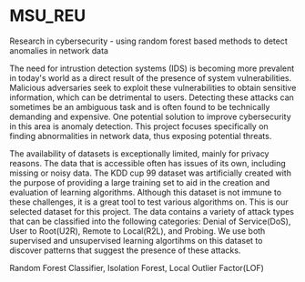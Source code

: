 # MSU_REU
Research in cybersecurity - using random forest based methods to detect anomalies in network data

The need for intrustion detection systems (IDS) is becoming more prevalent in today's world as a direct result of the presence of system vulnerabilities. Malicious adversaries seek to exploit these vulnerabilities to obtain sensitive information, which can be detrimental to users. Detecting these attacks can sometimes be an ambiguous task and is often found to be technically demanding and expensive. One potential solution to improve cybersecurity in this area is anomaly detection. This project focuses specifically on finding abnormalities in network data, thus exposing potential threats.

The availability of datasets is exceptionally limited, mainly for privacy reasons. The data that is accessible often has issues of its own, including missing or noisy data. The KDD cup 99 dataset was artificially created with the purpose of providing a large training set to aid in the creation and evaluation of learning algorithms. Although this dataset is not immune to these challenges, it is a great tool to test various algorithms on. This is our selected dataset for this project. The data contains a variety of attack types that can be classified into the following categories: Denial of Service(DoS), User to Root(U2R), Remote to Local(R2L), and Probing. We use both supervised and unsupervised learning algortihms on this dataset to discover patterns that suggest the presence of these attacks.

Random Forest Classifier, Isolation Forest, Local Outlier Factor(LOF)
